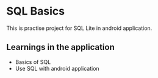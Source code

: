 # SQL Basics

This is practise project for SQL Lite in android application.

## Learnings in the application

- Basics of SQL
- Use SQL with android application
